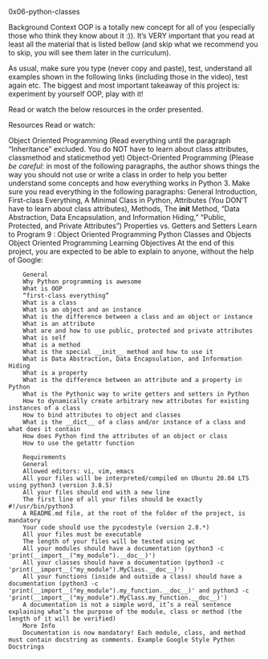 0x06-python-classes

Background Context
OOP is a totally new concept for all of you (especially those who think they know about it :)). It’s VERY important that you read at least all the material that is listed bellow (and skip what we recommend you to skip, you will see them later in the curriculum).

As usual, make sure you type (never copy and paste), test, understand all examples shown in the following links (including those in the video), test again etc. The biggest and most important takeaway of this project is: experiment by yourself OOP, play with it!

Read or watch the below resources in the order presented.

Resources
Read or watch:

Object Oriented Programming (Read everything until the paragraph “Inheritance” excluded. You do NOT have to learn about class attributes, classmethod and staticmethod yet)
        Object-Oriented Programming (Please *be careful*: in most of the following paragraphs, the author shows things the way you should not use or write a class in order to help you better understand some concepts and how everything works in Python 3. Make sure you read everything in the following paragraphs: General Introduction, First-class Everything, A Minimal Class in Python, Attributes (You DON’T have to learn about class attributes), Methods, The __init__ Method, “Data Abstraction, Data Encapsulation, and Information Hiding,” “Public, Protected, and Private Attributes”)
        Properties vs. Getters and Setters
        Learn to Program 9 : Object Oriented Programming
        Python Classes and Objects
        Object Oriented Programming
        Learning Objectives
        At the end of this project, you are expected to be able to explain to anyone, without the help of Google:

        General
        Why Python programming is awesome
        What is OOP
        “first-class everything”
        What is a class
        What is an object and an instance
        What is the difference between a class and an object or instance
        What is an attribute
        What are and how to use public, protected and private attributes
        What is self
        What is a method
        What is the special __init__ method and how to use it
        What is Data Abstraction, Data Encapsulation, and Information Hiding
        What is a property
        What is the difference between an attribute and a property in Python
        What is the Pythonic way to write getters and setters in Python
        How to dynamically create arbitrary new attributes for existing instances of a class
        How to bind attributes to object and classes
        What is the __dict__ of a class and/or instance of a class and what does it contain
        How does Python find the attributes of an object or class
        How to use the getattr function
        
        Requirements
        General
        Allowed editors: vi, vim, emacs
        All your files will be interpreted/compiled on Ubuntu 20.04 LTS using python3 (version 3.8.5)
        All your files should end with a new line
        The first line of all your files should be exactly #!/usr/bin/python3
        A README.md file, at the root of the folder of the project, is mandatory
        Your code should use the pycodestyle (version 2.8.*)
        All your files must be executable
        The length of your files will be tested using wc
        All your modules should have a documentation (python3 -c 'print(__import__("my_module").__doc__)')
        All your classes should have a documentation (python3 -c 'print(__import__("my_module").MyClass.__doc__)')
        All your functions (inside and outside a class) should have a documentation (python3 -c 'print(__import__("my_module").my_function.__doc__)' and python3 -c 'print(__import__("my_module").MyClass.my_function.__doc__)')
        A documentation is not a simple word, it’s a real sentence explaining what’s the purpose of the module, class or method (the length of it will be verified)
        More Info
        Documentation is now mandatory! Each module, class, and method must contain docstring as comments. Example Google Style Python Docstrings
